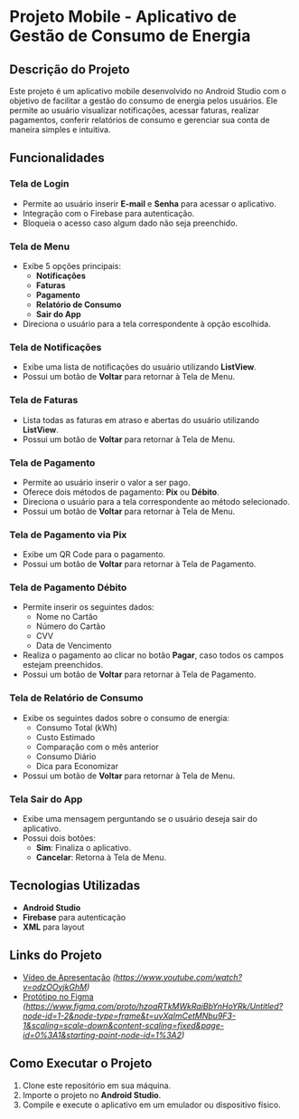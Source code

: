 # Projeto Mobile - Aplicativo de Gestão de Consumo de Energia

## Descrição do Projeto

Este projeto é um aplicativo mobile desenvolvido no Android Studio com o objetivo de facilitar a gestão do consumo de energia pelos usuários. Ele permite ao usuário visualizar notificações, acessar faturas, realizar pagamentos, conferir relatórios de consumo e gerenciar sua conta de maneira simples e intuitiva.

## Funcionalidades

### Tela de Login
- Permite ao usuário inserir **E-mail** e **Senha** para acessar o aplicativo.
- Integração com o Firebase para autenticação.
- Bloqueia o acesso caso algum dado não seja preenchido.

### Tela de Menu
- Exibe 5 opções principais:
  - **Notificações**
  - **Faturas**
  - **Pagamento**
  - **Relatório de Consumo**
  - **Sair do App**
- Direciona o usuário para a tela correspondente à opção escolhida.

### Tela de Notificações
- Exibe uma lista de notificações do usuário utilizando **ListView**.
- Possui um botão de **Voltar** para retornar à Tela de Menu.

### Tela de Faturas
- Lista todas as faturas em atraso e abertas do usuário utilizando **ListView**.
- Possui um botão de **Voltar** para retornar à Tela de Menu.

### Tela de Pagamento
- Permite ao usuário inserir o valor a ser pago.
- Oferece dois métodos de pagamento: **Pix** ou **Débito**.
- Direciona o usuário para a tela correspondente ao método selecionado.
- Possui um botão de **Voltar** para retornar à Tela de Menu.

### Tela de Pagamento via Pix
- Exibe um QR Code para o pagamento.
- Possui um botão de **Voltar** para retornar à Tela de Pagamento.

### Tela de Pagamento Débito
- Permite inserir os seguintes dados:
  - Nome no Cartão
  - Número do Cartão
  - CVV
  - Data de Vencimento
- Realiza o pagamento ao clicar no botão **Pagar**, caso todos os campos estejam preenchidos.
- Possui um botão de **Voltar** para retornar à Tela de Pagamento.

### Tela de Relatório de Consumo
- Exibe os seguintes dados sobre o consumo de energia:
  - Consumo Total (kWh)
  - Custo Estimado
  - Comparação com o mês anterior
  - Consumo Diário
  - Dica para Economizar
- Possui um botão de **Voltar** para retornar à Tela de Menu.

### Tela Sair do App
- Exibe uma mensagem perguntando se o usuário deseja sair do aplicativo.
- Possui dois botões:
  - **Sim**: Finaliza o aplicativo.
  - **Cancelar**: Retorna à Tela de Menu.

## Tecnologias Utilizadas
- **Android Studio**
- **Firebase** para autenticação
- **XML** para layout

## Links do Projeto
- [Vídeo de Apresentação](#) *(https://www.youtube.com/watch?v=odzOOyjkGhM)*
- [Protótipo no Figma](#) *(https://www.figma.com/proto/hzoaRTkMWkRaiBbYnHoYRk/Untitled?node-id=1-2&node-type=frame&t=uvXqImCetMNbu9F3-1&scaling=scale-down&content-scaling=fixed&page-id=0%3A1&starting-point-node-id=1%3A2)*

## Como Executar o Projeto
1. Clone este repositório em sua máquina.
2. Importe o projeto no **Android Studio**.
3. Compile e execute o aplicativo em um emulador ou dispositivo físico.



